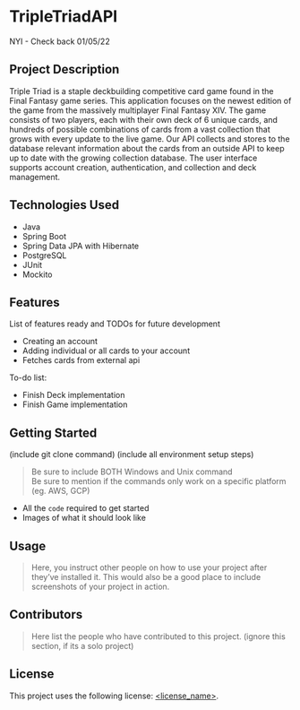 # TripleTriadAPI

NYI - Check back 01/05/22

## Project Description

Triple Triad is a staple deckbuilding competitive card game found in the Final Fantasy game series. This application focuses on the newest edition of the game from the massively multiplayer Final Fantasy XIV. The game consists of two players, each with their own deck of 6 unique cards, and hundreds of possible combinations of cards from a vast collection that grows with every update to the live game. Our API collects and stores to the database relevant information about the cards from an outside API to keep up to date with the growing collection database. The user interface supports account creation, authentication, and collection and deck management. 

## Technologies Used

* Java
* Spring Boot
* Spring Data JPA with Hibernate
* PostgreSQL
* JUnit
* Mockito

## Features

List of features ready and TODOs for future development
* Creating an account
* Adding individual or all cards to your account
* Fetches cards from external api

To-do list:
* Finish Deck implementation
* Finish Game implementation

## Getting Started
   
(include git clone command)
(include all environment setup steps)

> Be sure to include BOTH Windows and Unix command  
> Be sure to mention if the commands only work on a specific platform (eg. AWS, GCP)

- All the `code` required to get started
- Images of what it should look like

## Usage

> Here, you instruct other people on how to use your project after they’ve installed it. This would also be a good place to include screenshots of your project in action.

## Contributors

> Here list the people who have contributed to this project. (ignore this section, if its a solo project)

## License

This project uses the following license: [<license_name>](<link>).
